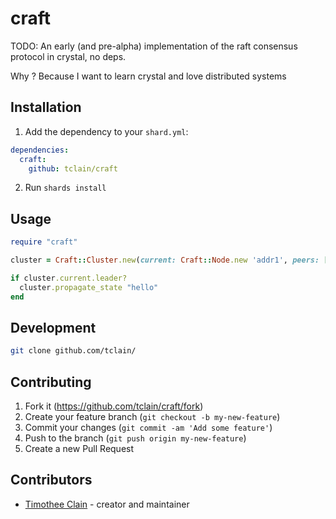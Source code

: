 # craft

TODO: An early (and pre-alpha) implementation of the raft consensus protocol in crystal, no deps.

Why ? Because I want to learn crystal and love distributed systems

## Installation

1. Add the dependency to your `shard.yml`:
```yaml
dependencies:
  craft:
    github: tclain/craft
```
2. Run `shards install`

## Usage

```ruby
require "craft"

cluster = Craft::Cluster.new(current: Craft::Node.new 'addr1', peers: [Craft::Node.new 'addr2', Craft::Node.new 'addr3'])

if cluster.current.leader?
  cluster.propagate_state "hello"
end
```


## Development

```sh
git clone github.com/tclain/
```

## Contributing

1. Fork it (<https://github.com/tclain/craft/fork>)
2. Create your feature branch (`git checkout -b my-new-feature`)
3. Commit your changes (`git commit -am 'Add some feature'`)
4. Push to the branch (`git push origin my-new-feature`)
5. Create a new Pull Request

## Contributors

- [Timothee Clain](https://github.com/tclain) - creator and maintainer
